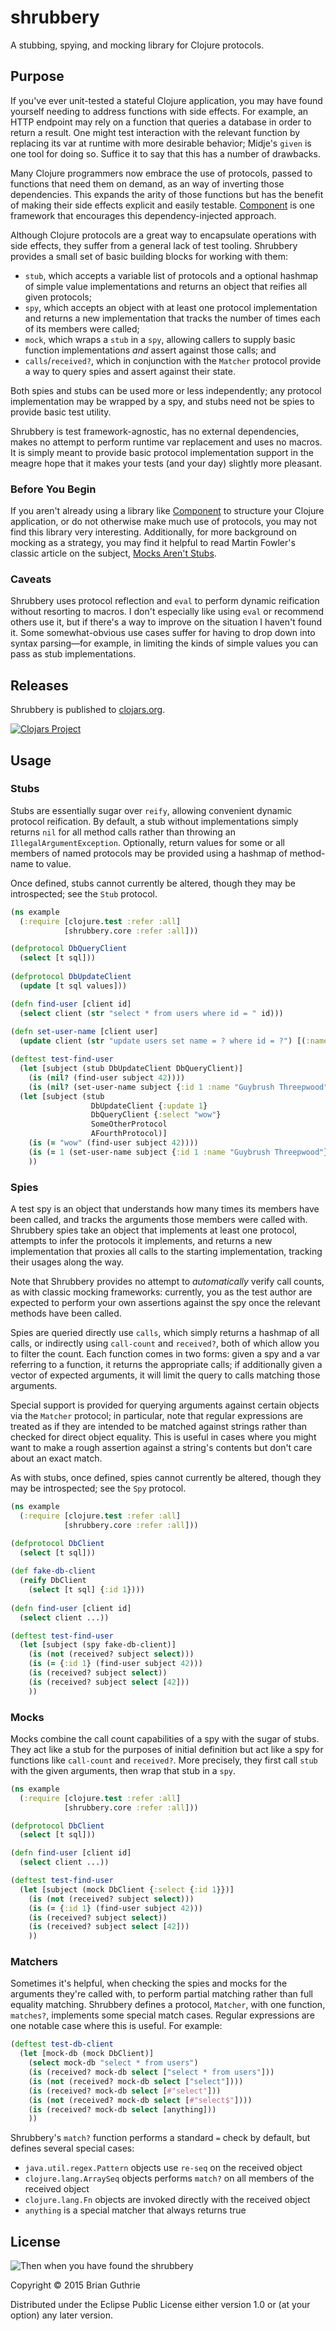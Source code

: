 # shrubbery

A stubbing, spying, and mocking library for Clojure protocols.

## Purpose

If you've ever unit-tested a stateful Clojure application, you may have found yourself needing to address functions
with side effects. For example, an HTTP endpoint may rely on a function that queries a database in order to return a 
result. One might test interaction with the relevant function by replacing its var at runtime with more desirable 
behavior; Midje's `given` is one tool for doing so. Suffice it to say that this has a number of drawbacks.

Many Clojure programmers now embrace the use of protocols, passed to functions that need them on demand, as an
way of inverting those dependencies. This expands the arity of those functions but has the benefit of making 
their side effects explicit and easily testable. [Component](https://github.com/stuartsierra/component) is one framework
that encourages this dependency-injected approach.

Although Clojure protocols are a great way to encapsulate operations with side effects, they suffer from a general
lack of test tooling. Shrubbery provides a small set of basic building blocks for working with them:

 * `stub`, which accepts a variable list of protocols and a optional hashmap of simple value implementations and
   returns an object that reifies all given protocols;
 * `spy`, which accepts an object with at least one protocol implementation and returns a new implementation that 
   tracks the number of times each of its members were called;
 * `mock`, which wraps a `stub` in a `spy`, allowing callers to supply basic function implementations _and_ assert
   against those calls; and
 * `calls`/`received?`, which in conjunction with the `Matcher` protocol provide a way to query spies and assert against
   their state.
 
Both spies and stubs can be used more or less independently; any protocol implementation may be wrapped by a spy, and 
stubs need not be spies to provide basic test utility.

Shrubbery is test framework-agnostic, has no external dependencies, makes no attempt to perform runtime var replacement
and uses no macros. It is simply meant to provide basic protocol implementation support in the meagre hope that it makes 
your tests (and your day) slightly more pleasant.

### Before You Begin

If you aren't already using a library like [Component](https://github.com/stuartsierra/component) to structure your 
Clojure application, or do not otherwise make much use of protocols, you may not find this library very interesting. 
Additionally, for more background on mocking as a strategy, you may find it helpful to read Martin Fowler's classic article on
the subject, [Mocks Aren't Stubs](http://martinfowler.com/articles/mocksArentStubs.html).

### Caveats

Shrubbery uses protocol reflection and `eval` to perform dynamic reification without resorting to macros. I don't 
especially like using `eval` or recommend others use it, but if there's a way to improve on the situation I haven't 
found it. Some somewhat-obvious use cases suffer for having to drop down into syntax parsing––for example,
in limiting the kinds of simple values you can pass as stub implementations.

## Releases

Shrubbery is published to [clojars.org](https://clojars.org/com.gearswithingears/shrubbery).

[![Clojars Project](http://clojars.org/com.gearswithingears/shrubbery/latest-version.svg)](http://clojars.org/com.gearswithingears/shrubbery)

## Usage

### Stubs

Stubs are essentially sugar over `reify`, allowing convenient dynamic protocol reification. By default,
a stub without implementations simply returns `nil` for all method calls rather than throwing an
`IllegalArgumentException`. Optionally, return values for some or all members of named protocols may be provided using a 
hashmap of method-name to value.

Once defined, stubs cannot currently be altered, though they may be introspected; see the `Stub` protocol.

```clojure
(ns example
  (:require [clojure.test :refer :all]
            [shrubbery.core :refer :all]))

(defprotocol DbQueryClient
  (select [t sql]))
  
(defprotocol DbUpdateClient
  (update [t sql values]))

(defn find-user [client id]
  (select client (str "select * from users where id = " id)))
  
(defn set-user-name [client user]
  (update client (str "update users set name = ? where id = ?") [(:name user) (:id user)]))

(deftest test-find-user
  (let [subject (stub DbUpdateClient DbQueryClient)]
    (is (nil? (find-user subject 42))))
    (is (nil? (set-user-name subject {:id 1 :name "Guybrush Threepwood"})))
  (let [subject (stub 
                  DbUpdateClient {:update 1} 
                  DbQueryClient {:select "wow"}
                  SomeOtherProtocol
                  AFourthProtocol)]
    (is (= "wow" (find-user subject 42))))
    (is (= 1 (set-user-name subject {:id 1 :name "Guybrush Threepwood"})))
    ))
```

### Spies

A test spy is an object that understands how many times its members have been called, and tracks the arguments those
members were called with. Shrubbery spies take an object that implements at least one protocol, attempts to infer the
protocols it implements, and returns a new implementation that proxies all calls to the starting implementation, tracking
their usages along the way. 

Note that Shrubbery provides no attempt to _automatically_ verify call counts, as with classic mocking frameworks: 
currently, you as the test author are expected to perform your own assertions against the spy once the relevant methods
have been called.

Spies are queried directly use `calls`, which simply returns a hashmap of all calls, or indirectly using `call-count` 
and `received?`, both of which allow you to filter the count. Each function comes in two forms: given a
spy and a var referring to a function, it returns the appropriate calls; if additionally given a vector of expected 
arguments, it will limit the query to calls matching those arguments.

Special support is provided for querying arguments against certain objects via the `Matcher` protocol; in particular, 
note that regular expressions are treated as if they are intended to be matched against strings rather than checked 
for direct object equality. This is useful in cases where you might want to make a rough assertion against a string's
contents but don't care about an exact match.

As with stubs, once defined, spies cannot currently be altered, though they may be introspected; see the `Spy` protocol.
 
```clojure
(ns example
  (:require [clojure.test :refer :all]
            [shrubbery.core :refer :all]))

(defprotocol DbClient
  (select [t sql]))
  
(def fake-db-client
  (reify DbClient
    (select [t sql] {:id 1})))
    
(defn find-user [client id]
  (select client ...))

(deftest test-find-user
  (let [subject (spy fake-db-client)]
    (is (not (received? subject select)))
    (is (= {:id 1} (find-user subject 42)))
    (is (received? subject select))
    (is (received? subject select [42]))
    ))
```

### Mocks

Mocks combine the call count capabilities of a spy with the sugar of stubs. They act like a stub for the purposes of
initial definition but act like a spy for functions like `call-count` and `received?`. More precisely, they first
call `stub` with the given arguments, then wrap that stub in a `spy`.

```clojure
(ns example
  (:require [clojure.test :refer :all]
            [shrubbery.core :refer :all]))

(defprotocol DbClient
  (select [t sql]))

(defn find-user [client id]
  (select client ...))

(deftest test-find-user
  (let [subject (mock DbClient {:select {:id 1}})]
    (is (not (received? subject select)))
    (is (= {:id 1} (find-user subject 42)))
    (is (received? subject select))
    (is (received? subject select [42]))
    ))
```

### Matchers

Sometimes it's helpful, when checking the spies and mocks for the arguments they're called with, to perform partial
matching rather than full equality matching. Shrubbery defines a protocol, `Matcher`, with one function, `matches?`,
implements some special match cases. Regular expressions are one notable case where this is useful. For example:

```clojure
(deftest test-db-client
  (let [mock-db (mock DbClient)]
    (select mock-db "select * from users")
    (is (received? mock-db select ["select * from users"]))
    (is (not (received? mock-db select ["select"])))
    (is (received? mock-db select [#"select"]))
    (is (not (received? mock-db select [#"select$"])))
    (is (received? mock-db select [anything]))
    ))
```

Shrubbery's `match?` function performs a standard `=` check by default, but defines several special cases:

 * `java.util.regex.Pattern` objects use `re-seq` on the received object
 * `clojure.lang.ArraySeq` objects performs `match?` on all members of the received object
 * `clojure.lang.Fn` objects are invoked directly with the received object
 * `anything` is a special matcher that always returns true
 
## License

![Then when you have found the shrubbery](https://31.media.tumblr.com/e72f365e1656130bbaebd2a2431c958b/tumblr_nia9ciTmpj1u0k6deo4_250.gif)

Copyright © 2015 Brian Guthrie

Distributed under the Eclipse Public License either version 1.0 or (at
your option) any later version.
